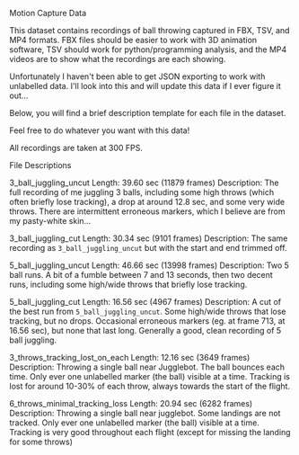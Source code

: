 Motion Capture Data

This dataset contains recordings of ball throwing captured in FBX, TSV, and MP4 formats. FBX files should be easier to work with 3D animation software, TSV should work for python/programming analysis, and the MP4 videos are to show what the recordings are each showing.

Unfortunately I haven't been able to get JSON exporting to work with unlabelled data. I'll look into this and will update this data if I ever figure it out...

Below, you will find a brief description template for each file in the dataset.

Feel free to do whatever you want with this data!

All recordings are taken at 300 FPS.

File Descriptions

3_ball_juggling_uncut
Length: 39.60 sec (11879 frames)
Description: The full recording of me juggling 3 balls, including some high throws (which often briefly lose tracking), a drop at around 12.8 sec, and some very wide throws. There are intermittent erroneous markers, which I believe are from my pasty-white skin...

3_ball_juggling_cut
Length: 30.34 sec (9101 frames)
Description: The same recording as `3_ball_juggling_uncut` but with the start and end trimmed off.

5_ball_juggling_uncut
Length: 46.66 sec (13998 frames)
Description: Two 5 ball runs. A bit of a fumble between 7 and 13 seconds, then two decent runs, including some high/wide throws that briefly lose tracking.

5_ball_juggling_cut
Length: 16.56 sec (4967 frames)
Description: A cut of the best run from `5_ball_juggling_uncut`. Some high/wide throws that lose tracking, but no drops. Occasional erroneous markers (eg. at frame 713, at 16.56 sec), but none that last long. Generally a good, clean recording of 5 ball juggling.

3_throws_tracking_lost_on_each
Length: 12.16 sec (3649 frames)
Description: Throwing a single ball near Jugglebot. The ball bounces each time. Only ever one unlabelled marker (the ball) visible at a time. Tracking is lost for around 10-30% of each throw, always towards the start of the flight.

6_throws_minimal_tracking_loss
Length: 20.94 sec (6282 frames)
Description: Throwing a single ball near jugglebot. Some landings are not tracked. Only ever one unlabelled marker (the ball) visible at a time. Tracking is very good throughout each flight (except for missing the landing for some throws)
